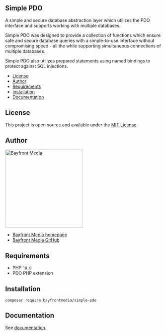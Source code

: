 ## Simple PDO

A simple and secure database abstraction layer which utilizes the PDO interface and supports working with multiple databases.

Simple PDO was designed to provide a collection of functions which ensure safe and secure database queries 
with a simple-to-use interface without compromising speed - all the while supporting simultaneous connections of multiple databases.

Simple PDO also utilizes prepared statements using named bindings to protect against SQL injections.

- [License](#license)
- [Author](#author)
- [Requirements](#requirements)
- [Installation](#installation)
- [Documentation](#documentation)

## License

This project is open source and available under the [MIT License](LICENSE).

## Author

<img src="https://cdn1.onbayfront.com/bfm/brand/bfm-logo.svg" alt="Bayfront Media" width="250" />

- [Bayfront Media homepage](https://www.bayfrontmedia.com?utm_source=github&amp;utm_medium=direct)
- [Bayfront Media GitHub](https://github.com/bayfrontmedia)

## Requirements

* PHP `^8.0`
* PDO PHP extension

## Installation

```
composer require bayfrontmedia/simple-pdo
```

## Documentation

See [documentation](docs/README.md).